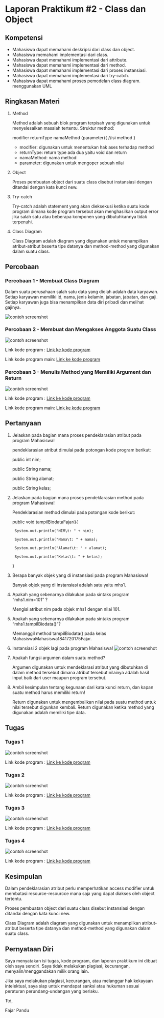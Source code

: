 # Laporan Praktikum #2 - Class dan Object 

## Kompetensi
- Mahasiswa dapat memahami deskripsi dari class dan object.
- Mahasiswa memahami implementasi dari class.
- Mahasiswa dapat memahami implementasi dari attribute.
- Mahasiswa dapat memahami implementasi dari method.
- Mahasiswa dapat memahami implementasi dari proses instansiasi.
- Mahasiswa dapat memahami implementasi dari try-catch.
- Mahasiswa dapat memahami proses pemodelan class diagram. menggunakan UML


## Ringkasan Materi

1. Method

    Method adalah sebuah blok program terpisah yang digunakan untuk menyelesaikan masalah tertentu. Struktur method:
    
    modifier returnType namaMethod (parameter){
        //isi method
    }
    - modifier: digunakan untuk menentukan hak ases terhadap method
    - returnType: return type ada dua yaitu void dan return
    - namaMethod: nama method
    - parameter: digunakan untuk mengoper sebuah nilai
2. Object

    Proses pembuatan object dari suatu class disebut instansiasi dengan ditandai dengan kata kunci new.
3. Try-catch

    Try-catch adalah statement yang akan dieksekusi ketika suatu kode program dimana kode program tersebut akan menghasilkan output error jika salah satu atau beberapa komponen yang dibutuhkannya tidak terpenuhi.

4. Class Diagram 

    Class Diagram adalah diagram yang digunakan untuk menampilkan atribut-atribut beserta tipe datanya dan method-method yang digunakan dalam suatu class.

## Percobaan

### Percobaan 1 - Membuat Class Diagram

Dalam suatu perusahaan salah satu data yang diolah adalah data karyawan. Setiap karyawan memiliki id, nama, jenis kelamin, jabatan, jabatan, dan gaji. Setiap karyawan juga bisa menampilkan data diri pribadi dan melihat gajinya.


![contoh screenshot](img/percobaan_1.png)

### Percobaan 2 - Membuat dan Mengakses Anggota Suatu Class


![contoh screenshot](img/percobaan_2.png)

Link kode program : [Link ke kode program](../../src/2_Class_dan_Object/percobaan/Mahasiswa1841720175Fajar.java)

Link kode program main: [Link ke kode program](../../src/2_Class_dan_Object/percobaan/TestMahasiswa1841720175Fajar.java)


### Percobaan 3 - Menulis Method yang Memiliki Argument dan Return


![contoh screenshot](img/percobaan_3.png)

Link kode program : [Link ke kode program](../../src/2_Class_dan_Object/percobaan/Barang1841720175Fajar.java)

Link kode program main: [Link ke kode program](../../src/2_Class_dan_Object/percobaan/TestBarang1841720175Fajar.java)

## Pertanyaan

1. Jelaskan pada bagian mana proses pendeklarasian atribut pada program Mahasiswa!

    pendeklarasian atribut dimulai pada potongan kode program berikut:

    public int nim;

    public String nama;

    public String alamat;

    public String kelas;

2. Jelaskan pada bagian mana proses pendeklarasian method pada program Mahasiswa!

    Pendeklarasian method dimulai pada potongan kode berikut:


    public void tampilBiodataFajar(){

        System.out.println("NIM\t: " + nim);

        System.out.println("Nama\t: " + nama);

        System.out.println("Alamat\t: " + alamat);
        
        System.out.println("Kelas\t: " + kelas);
    }

3. Berapa banyak objek yang di instansiasi pada program Mahasiswa!

    Banyak objek yang di instansiasi adalah satu yaitu mhs1.

4. Apakah yang sebenarnya dilakukan pada sintaks program “mhs1.nim=101” ?

    Mengisi atribut nim pada objek mhs1 dengan nilai 101.

5. Apakah yang sebenarnya dilakukan pada sintaks program “mhs1.tampilBiodata()”?

    Memanggil method tampilBiodata() pada kelas MahasiswaMahasiswa1841720175Fajar.

6. Instansiasi 2 objek lagi pada program Mahasiswa!
![contoh screenshot](img/pertanyaan_6.png)

7. Apakah fungsi argumen dalam suatu method?

    Argumen digunakan untuk mendeklarasi atribut yang dibutuhkan di dalam method tersebut dimana atribut tersebut nilainya adalah hasil input baik dari user maupun program tersebut.

8. Ambil kesimpulan tentang kegunaan dari kata kunci return, dan kapan suatu method harus memiliki return!

    Return digunakan untuk mengembalikan nilai pada suatu method untuk nilai tersebut digunkan kembali. Return digunakan ketika method yang digunakan adalah memiliki tipe data.

## Tugas

### Tugas 1

![contoh screenshot](img/tugas_1.png)

Link kode program : [Link ke kode program](../../src/2_Class_dan_Object/tugas/TokoGame1841720175Fajar.java)

### Tugas 2

![contoh screenshot](img/tugas_2.png)

Link kode program : [Link ke kode program](../../src/2_Class_dan_Object/tugas/Karyawan1841720175Fajar.java)

### Tugas 3

![contoh screenshot](img/tugas_3.png)

Link kode program : [Link ke kode program](../../src/2_Class_dan_Object/tugas/Lingkaran1841720175Fajar.java)

### Tugas 4

![contoh screenshot](img/tugas_4.png)

Link kode program : [Link ke kode program](../../src/2_Class_dan_Object/tugas/Barang1841720175Fajar.java)

## Kesimpulan

Dalam pendeklarasian atribut perlu memperhatikan access modifier untuk membatasi resource-resourcce mana saja yang dapat diakses oleh object tertentu.

Proses pembuatan object dari suatu class disebut instansiasi dengan ditandai dengan kata kunci new.


Class Diagram adalah diagram yang digunakan untuk menampilkan atribut-atribut beserta tipe datanya dan method-method yang digunakan dalam suatu class.

## Pernyataan Diri

Saya menyatakan isi tugas, kode program, dan laporan praktikum ini dibuat oleh saya sendiri. Saya tidak melakukan plagiasi, kecurangan, menyalin/menggandakan milik orang lain.

Jika saya melakukan plagiasi, kecurangan, atau melanggar hak kekayaan intelektual, saya siap untuk mendapat sanksi atau hukuman sesuai peraturan perundang-undangan yang berlaku.

Ttd,

Fajar Pandu